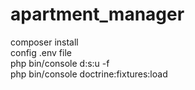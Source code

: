 # apartment_manager
 
composer install\
config .env file\
php bin/console d:s:u -f\
php bin/console doctrine:fixtures:load
